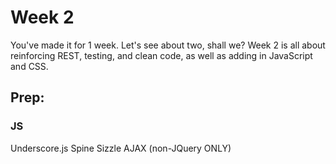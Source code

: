 # Week 2
You've made it for 1 week. Let's see about two, shall we? Week 2 is all about
reinforcing REST, testing, and clean code, as well as adding in JavaScript and
CSS.

## Prep:
### JS
Underscore.js
Spine
Sizzle
AJAX (non-JQuery ONLY)
